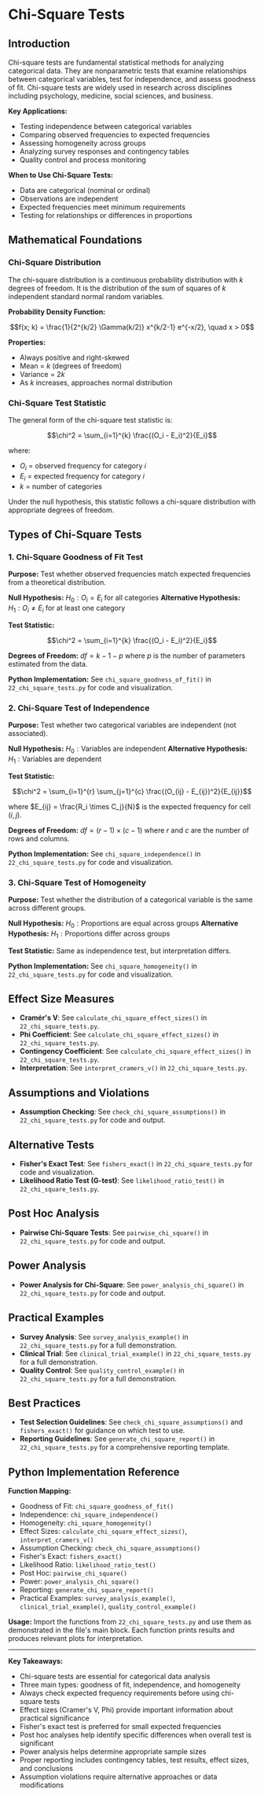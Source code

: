 # Chi-Square Tests

## Introduction

Chi-square tests are fundamental statistical methods for analyzing categorical data. They are nonparametric tests that examine relationships between categorical variables, test for independence, and assess goodness of fit. Chi-square tests are widely used in research across disciplines including psychology, medicine, social sciences, and business.

**Key Applications:**
- Testing independence between categorical variables
- Comparing observed frequencies to expected frequencies
- Assessing homogeneity across groups
- Analyzing survey responses and contingency tables
- Quality control and process monitoring

**When to Use Chi-Square Tests:**
- Data are categorical (nominal or ordinal)
- Observations are independent
- Expected frequencies meet minimum requirements
- Testing for relationships or differences in proportions

## Mathematical Foundations

### Chi-Square Distribution

The chi-square distribution is a continuous probability distribution with $`k`$ degrees of freedom. It is the distribution of the sum of squares of $`k`$ independent standard normal random variables.

**Probability Density Function:**
```math
f(x; k) = \frac{1}{2^{k/2} \Gamma(k/2)} x^{k/2-1} e^{-x/2}, \quad x > 0
```

**Properties:**
- Always positive and right-skewed
- Mean = $`k`$ (degrees of freedom)
- Variance = $`2k`$
- As $`k`$ increases, approaches normal distribution

### Chi-Square Test Statistic

The general form of the chi-square test statistic is:
```math
\chi^2 = \sum_{i=1}^{k} \frac{(O_i - E_i)^2}{E_i}
```

where:
- $`O_i`$ = observed frequency for category $`i`$
- $`E_i`$ = expected frequency for category $`i`$
- $`k`$ = number of categories

Under the null hypothesis, this statistic follows a chi-square distribution with appropriate degrees of freedom.

## Types of Chi-Square Tests

### 1. Chi-Square Goodness of Fit Test

**Purpose:** Test whether observed frequencies match expected frequencies from a theoretical distribution.

**Null Hypothesis:** $`H_0: O_i = E_i`$ for all categories
**Alternative Hypothesis:** $`H_1: O_i \neq E_i`$ for at least one category

**Test Statistic:**
```math
\chi^2 = \sum_{i=1}^{k} \frac{(O_i - E_i)^2}{E_i}
```

**Degrees of Freedom:** $`df = k - 1 - p`$ where $`p`$ is the number of parameters estimated from the data.

**Python Implementation:**
See `chi_square_goodness_of_fit()` in `22_chi_square_tests.py` for code and visualization.

### 2. Chi-Square Test of Independence

**Purpose:** Test whether two categorical variables are independent (not associated).

**Null Hypothesis:** $`H_0: \text{Variables are independent}`$
**Alternative Hypothesis:** $`H_1: \text{Variables are dependent}`$

**Test Statistic:**
```math
\chi^2 = \sum_{i=1}^{r} \sum_{j=1}^{c} \frac{(O_{ij} - E_{ij})^2}{E_{ij}}
```

where $`E_{ij} = \frac{R_i \times C_j}{N}`$ is the expected frequency for cell $`(i,j)`$.

**Degrees of Freedom:** $`df = (r-1) \times (c-1)`$ where $`r`$ and $`c`$ are the number of rows and columns.

**Python Implementation:**
See `chi_square_independence()` in `22_chi_square_tests.py` for code and visualization.

### 3. Chi-Square Test of Homogeneity

**Purpose:** Test whether the distribution of a categorical variable is the same across different groups.

**Null Hypothesis:** $`H_0: \text{Proportions are equal across groups}`$
**Alternative Hypothesis:** $`H_1: \text{Proportions differ across groups}`$

**Test Statistic:** Same as independence test, but interpretation differs.

**Python Implementation:**
See `chi_square_homogeneity()` in `22_chi_square_tests.py` for code and visualization.

## Effect Size Measures

- **Cramér's V**: See `calculate_chi_square_effect_sizes()` in `22_chi_square_tests.py`.
- **Phi Coefficient**: See `calculate_chi_square_effect_sizes()` in `22_chi_square_tests.py`.
- **Contingency Coefficient**: See `calculate_chi_square_effect_sizes()` in `22_chi_square_tests.py`.
- **Interpretation**: See `interpret_cramers_v()` in `22_chi_square_tests.py`.

## Assumptions and Violations

- **Assumption Checking**: See `check_chi_square_assumptions()` in `22_chi_square_tests.py` for code and output.

## Alternative Tests

- **Fisher's Exact Test**: See `fishers_exact()` in `22_chi_square_tests.py` for code and visualization.
- **Likelihood Ratio Test (G-test)**: See `likelihood_ratio_test()` in `22_chi_square_tests.py`.

## Post Hoc Analysis

- **Pairwise Chi-Square Tests**: See `pairwise_chi_square()` in `22_chi_square_tests.py` for code and output.

## Power Analysis

- **Power Analysis for Chi-Square**: See `power_analysis_chi_square()` in `22_chi_square_tests.py` for code and output.

## Practical Examples

- **Survey Analysis**: See `survey_analysis_example()` in `22_chi_square_tests.py` for a full demonstration.
- **Clinical Trial**: See `clinical_trial_example()` in `22_chi_square_tests.py` for a full demonstration.
- **Quality Control**: See `quality_control_example()` in `22_chi_square_tests.py` for a full demonstration.

## Best Practices

- **Test Selection Guidelines**: See `check_chi_square_assumptions()` and `fishers_exact()` for guidance on which test to use.
- **Reporting Guidelines**: See `generate_chi_square_report()` in `22_chi_square_tests.py` for a comprehensive reporting template.

## Python Implementation Reference

**Function Mapping:**
- Goodness of Fit: `chi_square_goodness_of_fit()`
- Independence: `chi_square_independence()`
- Homogeneity: `chi_square_homogeneity()`
- Effect Sizes: `calculate_chi_square_effect_sizes()`, `interpret_cramers_v()`
- Assumption Checking: `check_chi_square_assumptions()`
- Fisher's Exact: `fishers_exact()`
- Likelihood Ratio: `likelihood_ratio_test()`
- Post Hoc: `pairwise_chi_square()`
- Power: `power_analysis_chi_square()`
- Reporting: `generate_chi_square_report()`
- Practical Examples: `survey_analysis_example()`, `clinical_trial_example()`, `quality_control_example()`

**Usage:**
Import the functions from `22_chi_square_tests.py` and use them as demonstrated in the file's main block. Each function prints results and produces relevant plots for interpretation.

---

**Key Takeaways:**
- Chi-square tests are essential for categorical data analysis
- Three main types: goodness of fit, independence, and homogeneity
- Always check expected frequency requirements before using chi-square tests
- Effect sizes (Cramer's V, Phi) provide important information about practical significance
- Fisher's exact test is preferred for small expected frequencies
- Post hoc analyses help identify specific differences when overall test is significant
- Power analysis helps determine appropriate sample sizes
- Proper reporting includes contingency tables, test results, effect sizes, and conclusions
- Assumption violations require alternative approaches or data modifications 